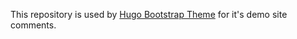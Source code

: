 This repository is used by [Hugo Bootstrap Theme](https://github.com/razonyang/hugo-theme-bootstrap) for it's demo site comments.
